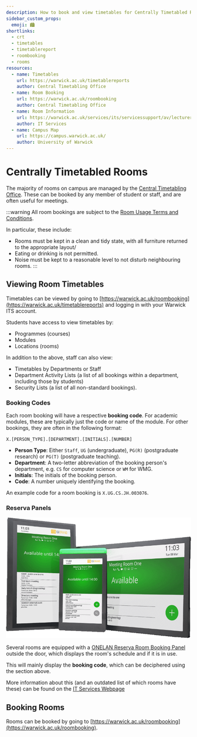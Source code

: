 ```yaml
---
description: How to book and view timetables for Centrally Timetabled Rooms 
sidebar_custom_props:
  emoji: 🏙️
shortlinks:
  - crt
  - timetables
  - timetablereport
  - roombooking
  - rooms
resources:
  - name: Timetables
    url: https://warwick.ac.uk/timetablereports
    author: Central Timetabling Office
  - name: Room Booking
    url: https://warwick.ac.uk/roombooking
    author: Central Timetabling Office
  - name: Room Information
    url: https://warwick.ac.uk/services/its/servicessupport/av/lecturerooms/roominformation/
    author: IT Services
  - name: Campus Map
    url: https://campus.warwick.ac.uk/
    author: University of Warwick
---
```

# Centrally Timetabled Rooms

The majority of rooms on campus are managed by the
[Central Timetabling Office](https://warwick.ac.uk/services/academicoffice/centraltimetabling/). These can be booked by
any member of student or staff, and are often useful for meetings.

:::warning
All room bookings are subject to the
[Room Usage Terms and Conditions](https://warwick.ac.uk/services/academicoffice/centraltimetabling/webroombooking/roombookings/termsandconditions).

In particular, these include:
* Rooms must be kept in a clean and tidy state, with all furniture returned to the appropriate layout/
* Eating or drinking is not permitted.
* Noise must be kept to a reasonable level to not disturb neighbouring rooms.
:::

## Viewing Room Timetables

Timetables can be viewed by going to [https://warwick.ac.uk/roombooking](https://warwick.ac.uk/timetablereports) and
logging in with your Warwick ITS account.

Students have access to view timetables by:
* Programmes (courses)
* Modules
* Locations (rooms)

In addition to the above, staff can also view:
* Timetables by Departments or Staff
* Department Activity Lists (a list of all bookings within a department, including those by students)
* Security Lists (a list of all non-standard bookings).

### Booking Codes

Each room booking will have a respective **booking code**. For academic modules, these are typically just the code or name of
the module. For other bookings, they are often in the following format:

```
X.[PERSON_TYPE].[DEPARTMENT].[INITIALS].[NUMBER]
```

* **Person Type**: Either `Staff`, `UG` (undergraduate), `PG(R)` (postgraduate research) or `PG(T)` (postgraduate teaching).
* **Department**: A two-letter abbreviation of the booking person's department, e.g. `CS` for computer science or `WM` for WMG.
* **Initials**: The initials of the booking person.
* **Code**: A number uniquely identifying the booking.

An example code for a room booking is `X.UG.CS.JH.003076`.

### Reserva Panels
![Reserva Panels](./reserva-panels.png)

Several rooms are equipped with a [ONELAN Reserva Room Booking Panel](https://warwick.ac.uk/services/its/servicessupport/av/lecturerooms/roominformation/roombookingpanels)
outside the door, which displays the room's schedule and if it is in use.

This will mainly display the **booking code**, which can be deciphered using the section above.

More information about this (and an outdated list of which rooms have these) can be found on the
[IT Services Webpage](https://warwick.ac.uk/services/its/servicessupport/av/lecturerooms/roominformation/roombookingpanels)

## Booking Rooms

Rooms can be booked by going to [https://warwick.ac.uk/roombooking](https://warwick.ac.uk/roombooking).
